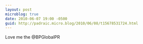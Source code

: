 ```yaml
---
layout: post
microblog: true
date: 2010-06-07 19:00 -0500
guid: http://padraic.micro.blog/2010/06/08/t15678531724.html
---
```

Love me the @BPGlobalPR
